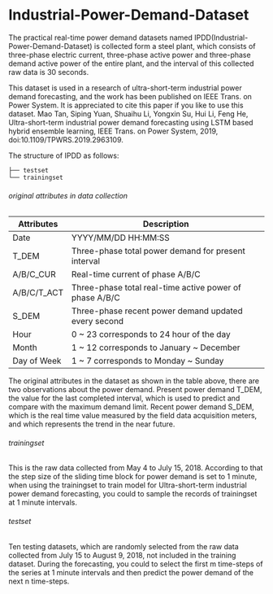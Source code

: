 # Industrial-Power-Demand-Dataset
The practical real-time power demand datasets named IPDD(Industrial-Power-Demand-Dataset) is collected form a steel plant, which consists of three-phase electric current, three-phase active power and three-phase demand active power of the entire plant, and the interval of this collected raw data is 30 seconds. 

This dataset is used in a research of ultra-short-term industrial power demand forecasting, and the work has been published on IEEE Trans. on Power System. It is appreciated to cite this paper if you like to use this dataset.
Mao Tan, Siping Yuan, Shuaihu Li, Yongxin Su, Hui Li, Feng He, Ultra-short-term industrial power demand forecasting using LSTM based hybrid ensemble learning, IEEE Trans. on Power System, 2019, doi:10.1109/TPWRS.2019.2963109.

The structure of IPDD as follows:
```
├── testset
└── trainingset
```
###### original attributes in data collection 
Attributes|Description
------------- | -------------
Date | YYYY/MM/DD HH:MM:SS
T_DEM | Three-phase total power demand for present interval
A/B/C_CUR | Real-time current of phase A/B/C 
A/B/C/T_ACT | Three-phase total real-time active power of phase A/B/C
S_DEM | Three-phase recent power demand updated every second
Hour | 0 ~ 23 corresponds to 24 hour of the day
Month | 1 ~ 12 corresponds to January ~ December
Day of Week| 1 ~ 7 corresponds to Monday ~ Sunday

The original attributes in the dataset as shown in the table above, there are two observations about the power demand. Present power demand T_DEM, the value for the last completed interval, which is used to predict and compare with the maximum demand limit. Recent power demand S_DEM, which is the real time value measured by the field data acquisition meters, and which represents the trend in the near future.
###### trainingset
This is the raw data collected from May 4 to July 15, 2018. According to that the step size of the sliding time block for power demand is set to 1 minute, when using the trainingset to train model for Ultra-short-term industrial power demand forecasting, you could to sample the records of trainingset at 1 minute intervals.
###### testset
Ten testing datasets, which are randomly selected from the raw data collected from July 15 to August 9, 2018, not included in the training dataset. During the forecasting, you could to select the first m time-steps of the series at 1 minute intervals and then predict the power demand of the next n time-steps.
